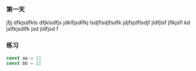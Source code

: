 ### 第一天

jfjj dfkjsdfkls dfjklsdfjs jdklfjsdlfkj lsdjflsdjfsdfk jdjfsjdflsdjf 
jldfjlsf jflkjsfl kd jslfkjsdlfk jsd jldfjsd f
### 练习


```js 
const aa = 11
const bb = 22


```